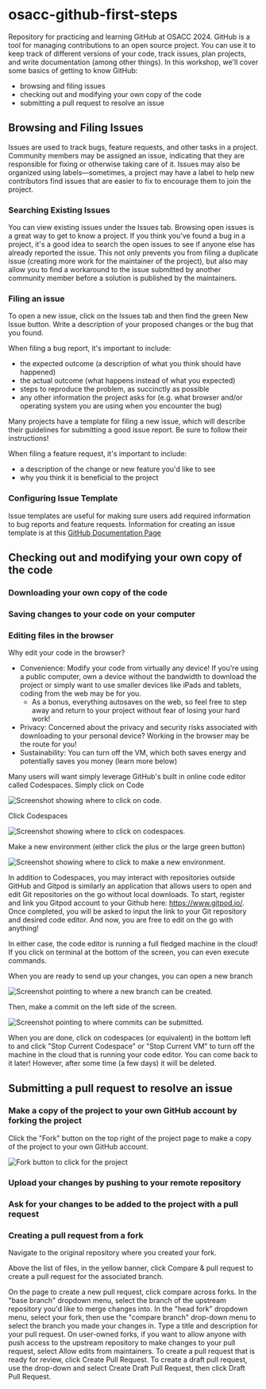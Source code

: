 # osacc-github-first-steps
Repository for practicing and learning GitHub at OSACC 2024.
GitHub is a tool for managing contributions to an open source project.
You can use it to keep track of different versions of your code, track issues, plan projects, and write documentation (among other things).
In this workshop, we'll cover some basics of getting to know GitHub:

- browsing and filing issues
- checking out and modifying your own copy of the code
- submitting a pull request to resolve an issue

## Browsing and Filing Issues
Issues are used to track bugs, feature requests, and other tasks in a project.
Community members may be assigned an issue, indicating that they are responsible for fixing or otherwise taking care of it.
Issues may also be organized using labels—sometimes, a project may have a label to help new contributors find issues that are easier to fix to encourage them to join the project.

### Searching Existing Issues
You can view existing issues under the Issues tab.
Browsing open issues is a great way to get to know a project.
If you think you've found a bug in a project, it's a good idea to search the open issues to see if anyone else has already reported the issue.
This not only prevents you from filing a duplicate issue (creating more work for the maintainer of the project), but also may allow you to find a workaround to the issue submitted by another community member before a solution is published by the maintainers.

### Filing an issue

To open a new issue, click on the Issues tab and then find the green New Issue button.
Write a description of your proposed changes or the bug that you found.

When filing a bug report, it's important to include:
- the expected outcome (a description of what you think should have happened)
- the actual outcome (what happens instead of what you expected)
- steps to reproduce the problem, as succinctly as possible
- any other information the project asks for (e.g. what browser and/or operating system you are using when you encounter the bug)

Many projects have a template for filing a new issue, which will describe their guidelines for submitting a good issue report.
Be sure to follow their instructions!

When filing a feature request, it's important to include:
- a description of the change or new feature you'd like to see
- why you think it is beneficial to the project

### Configuring Issue Template 
Issue templates are useful for making sure users add required information to bug reports and feature requests. Information for creating an issue template is at this [GitHub Documentation Page](https://docs.github.com/en/communities/using-templates-to-encourage-useful-issues-and-pull-requests/configuring-issue-templates-for-your-repository)

## Checking out and modifying your own copy of the code

### Downloading your own copy of the code

### Saving changes to your code on your computer

### Editing files in the browser
Why edit your code in the browser?

 - Convenience: Modify your code from virtually any device! If you're using a public computer, own a device without the bandwidth to download the project or simply want to use smaller devices like iPads and tablets, coding from the web may be for you.
   - As a bonus, everything autosaves on the web, so feel free to step away and return to your project without fear of losing your hard work!
 - Privacy: Concerned about the privacy and security risks associated with downloading to your personal device? Working in the browser may be the route for you!
 - Sustainability: You can turn off the VM, which both saves energy and potentially saves you money (learn more below)

Many users will want simply leverage GitHub's built in online code editor called Codespaces. Simply click on Code

![Screenshot showing where to click on code](webeditor_1.png).

Click Codespaces

![Screenshot showing where to click on codespaces](webeditor_2.png).

Make a new environment (either click the plus or the large green button)

![Screenshot showing where to click to make a new environment](webeditor_3.png).

In addition to Codespaces, you may interact with repositories outside GitHub and Gitpod is similarly an application that allows users to open and edit Git repositories on the go without local downloads. To start, register and link you Gitpod account to your Github here: https://www.gitpod.io/. Once completed, you will be asked to input the link to your Git repository and desired code editor. And now, you are free to edit on the go with anything!

In either case, the code editor is running a full fledged machine in the cloud! If you click on terminal at the bottom of the screen, you can even execute commands.

When you are ready to send up your changes, you can open a new branch

![Screenshot pointing to where a new branch can be created](webeditor_4.jpg).

Then, make a commit on the left side of the screen.

![Screenshot pointing to where commits can be submitted](webeditor_5.jpg).

When you are done, click on codespaces (or equivalent) in the bottom left to and click "Stop Current Codespace" or "Stop Current VM" to turn off the machine in the cloud that is running your code editor. You can come back to it later! However, after some time (a few days) it will be deleted.

## Submitting a pull request to resolve an issue

### Make a copy of the project to your own GitHub account by forking the project
Click the "Fork" button on the top right of the project page to make a copy of the project to your own GitHub account.

![Fork button to click for the project](./images/fork.png)

### Upload your changes by pushing to your remote repository

### Ask for your changes to be added to the project with a pull request

### Creating a pull request from a fork

Navigate to the original repository where you created your fork.

Above the list of files, in the yellow banner, click Compare & pull request to create a pull request for the associated branch.

On the page to create a new pull request, click compare across forks.
In the "base branch" dropdown menu, select the branch of the upstream repository you'd like to merge changes into.
In the "head fork" dropdown menu, select your fork, then use the "compare branch" drop-down menu to select the branch you made your changes in.
Type a title and description for your pull request.
On user-owned forks, if you want to allow anyone with push access to the upstream repository to make changes to your pull request, select Allow edits from maintainers.
To create a pull request that is ready for review, click Create Pull Request. To create a draft pull request, use the drop-down and select Create Draft Pull Request, then click Draft Pull Request. 
